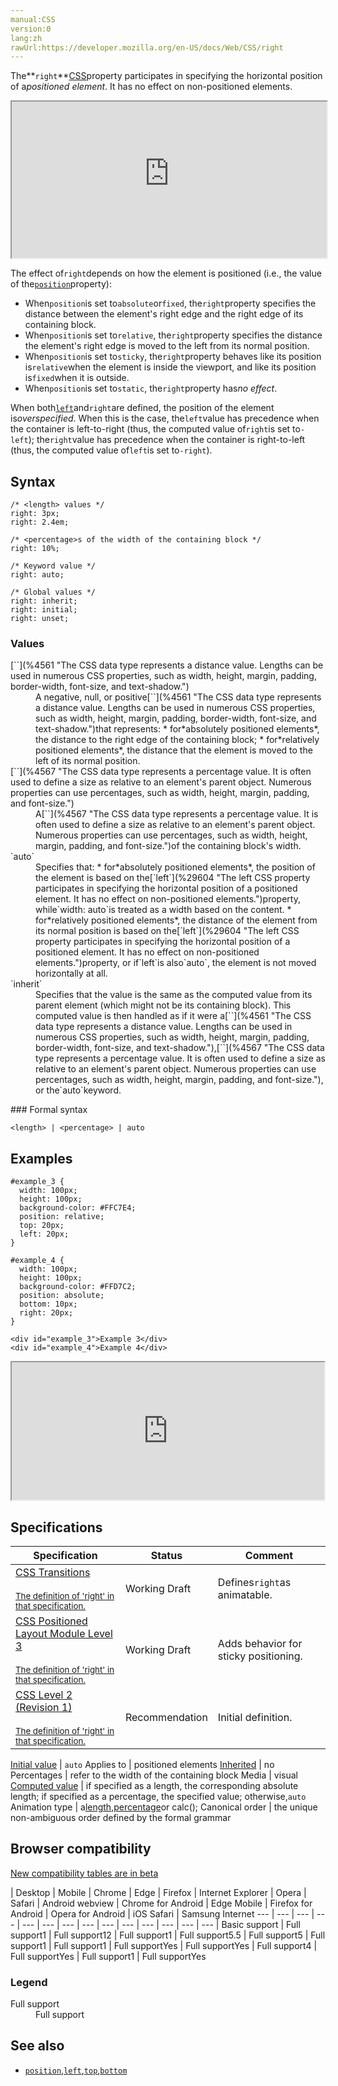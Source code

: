```yaml
---
manual:CSS
version:0
lang:zh
rawUrl:https://developer.mozilla.org/en-US/docs/Web/CSS/right
---
```






The**`right`**[CSS](%427 "CSS")property participates in specifying the horizontal position of a*positioned element*. It has no effect on non-positioned elements.

<iframe src='https://interactive-examples.mdn.mozilla.net/pages/css/right.html' width='100%' height='250'></iframe>


The effect of`right`depends on how the element is positioned (i.e., the value of the[`position`](%34283 "The position CSS property specifies how an element is positioned in a document. The top, right, bottom, and left properties determine the final location of positioned elements.")property):


* When`position`is set to`absolute`or`fixed`, the`right`property specifies the distance between the element&#39;s right edge and the right edge of its containing block.
* When`position`is set to`relative`, the`right`property specifies the distance the element&#39;s right edge is moved to the left from its normal position.
* When`position`is set to`sticky`, the`right`property behaves like its position is`relative`when the element is inside the viewport, and like its position is`fixed`when it is outside.
* When`position`is set to`static`, the`right`property has*no effect*.


When both[`left`](%29604 "The left CSS property participates in specifying the horizontal position of a positioned element. It has no effect on non-positioned elements.")and`right`are defined, the position of the element is*overspecified*. When this is the case, the`left`value has precedence when the container is left-to-right (thus, the computed value of`right`is set to`-left`); the`right`value has precedence when the container is right-to-left (thus, the computed value of`left`is set to`-right`).


## Syntax<a name="Syntax"></a>

```
/* <length> values */
right: 3px;
right: 2.4em;

/* <percentage>s of the width of the containing block */
right: 10%;

/* Keyword value */
right: auto;

/* Global values */
right: inherit;
right: initial;
right: unset;
```

### Values<a name="Values"></a>
<dl><dt id=''>[`<length>`](%4561 "The <length> CSS data type represents a distance value. Lengths can be used in numerous CSS properties, such as width, height, margin, padding, border-width, font-size, and text-shadow.")</dt><dd>A negative, null, or positive[`<length>`](%4561 "The <length> CSS data type represents a distance value. Lengths can be used in numerous CSS properties, such as width, height, margin, padding, border-width, font-size, and text-shadow.")that represents:
* for*absolutely positioned elements*, the distance to the right edge of the containing block;
* for*relatively positioned elements*, the distance that the element is moved to the left of its normal position.
</dd><dt id=''>[`<percentage>`](%4567 "The <percentage> CSS data type represents a percentage value. It is often used to define a size as relative to an element's parent object. Numerous properties can use percentages, such as width, height, margin, padding, and font-size.")</dt><dd>A[`<percentage>`](%4567 "The <percentage> CSS data type represents a percentage value. It is often used to define a size as relative to an element's parent object. Numerous properties can use percentages, such as width, height, margin, padding, and font-size.")of the containing block&#39;s width.</dd><dt id=''>`auto`</dt><dd>Specifies that:
* for*absolutely positioned elements*, the position of the element is based on the[`left`](%29604 "The left CSS property participates in specifying the horizontal position of a positioned element. It has no effect on non-positioned elements.")property, while`width: auto`is treated as a width based on the content.
* for*relatively positioned elements*, the distance of the element from its normal position is based on the[`left`](%29604 "The left CSS property participates in specifying the horizontal position of a positioned element. It has no effect on non-positioned elements.")property, or if`left`is also`auto`, the element is not moved horizontally at all.
</dd><dt id=''>`inherit`</dt><dd>Specifies that the value is the same as the computed value from its parent element (which might not be its containing block). This computed value is then handled as if it were a[`<length>`](%4561 "The <length> CSS data type represents a distance value. Lengths can be used in numerous CSS properties, such as width, height, margin, padding, border-width, font-size, and text-shadow."),[`<percentage>`](%4567 "The <percentage> CSS data type represents a percentage value. It is often used to define a size as relative to an element's parent object. Numerous properties can use percentages, such as width, height, margin, padding, and font-size."), or the`auto`keyword.</dd></dl>
### Formal syntax<a name="Formal_syntax"></a>

```
<length> | <percentage> | auto
```

## Examples<a name="Examples"></a>

```
#example_3 {
  width: 100px;
  height: 100px;
  background-color: #FFC7E4;
  position: relative;
  top: 20px;
  left: 20px;
}

#example_4 {
  width: 100px;
  height: 100px;
  background-color: #FFD7C2;
  position: absolute;
  bottom: 10px;
  right: 20px;
} 

```

```
<div id="example_3">Example 3</div>
<div id="example_4">Example 4</div>
```


<iframe src='https://mdn.mozillademos.org/en-US/docs/Web/CSS/right$samples/Examples?revision=1362067' width='500' height='220'></iframe>



## Specifications<a name="Specifications"></a>

Specification | Status | Comment 
 ---  |  ---  |  ---  | 
[CSS Transitions<br></br><small>The definition of &#39;right&#39; in that specification.</small>](%29205 "") | Working Draft | Defines`right`as animatable. 
[CSS Positioned Layout Module Level 3<br></br><small>The definition of &#39;right&#39; in that specification.</small>](%31824 "") | Working Draft | Adds behavior for sticky positioning. 
[CSS Level 2 (Revision 1)<br></br><small>The definition of &#39;right&#39; in that specification.</small>](%31825 "") | Recommendation | Initial definition. 


[Initial value](%28552 "") | `auto` 
Applies to | positioned elements 
[Inherited](%28555 "") | no 
Percentages | refer to the width of the containing block 
Media | visual 
[Computed value](%28556 "") | if specified as a length, the corresponding absolute length; if specified as a percentage, the specified value; otherwise,`auto` 
Animation type | a[length](%28692 "Values of the <length> CSS data type are interpolated as real, floating-point numbers."),[percentage](%28693 "Values of the <percentage> CSS data type are interpolated as real, floating-point numbers.")or calc(); 
Canonical order | the unique non-ambiguous order defined by the formal grammar 


## Browser compatibility<a name="Browser_compatibility"></a>
[New compatibility tables are in beta<i></i>](%3360 "")

 | <abbr>Desktop<i></i></abbr> | <abbr>Mobile<i></i></abbr> 
 | <abbr>Chrome<i></i></abbr> | <abbr>Edge<i></i></abbr> | <abbr>Firefox<i></i></abbr> | <abbr>Internet Explorer<i></i></abbr> | <abbr>Opera<i></i></abbr> | <abbr>Safari<i></i></abbr> | <abbr>Android webview<i></i></abbr> | <abbr>Chrome for Android<i></i></abbr> | <abbr>Edge Mobile<i></i></abbr> | <abbr>Firefox for Android<i></i></abbr> | <abbr>Opera for Android<i></i></abbr> | <abbr>iOS Safari<i></i></abbr> | <abbr>Samsung Internet<i></i></abbr> 
 ---  |  ---  |  ---  |  ---  |  ---  |  ---  |  ---  |  ---  |  ---  |  ---  |  ---  |  ---  |  ---  |  ---  | 
Basic support | <abbr>Full support</abbr>1 | <abbr>Full support</abbr>12 | <abbr>Full support</abbr>1 | <abbr>Full support</abbr>5.5 | <abbr>Full support</abbr>5 | <abbr>Full support</abbr>1 | <abbr>Full support</abbr>1 | <abbr>Full support</abbr>Yes | <abbr>Full support</abbr>Yes | <abbr>Full support</abbr>4 | <abbr>Full support</abbr>Yes | <abbr>Full support</abbr>1 | <abbr>Full support</abbr>Yes 


### Legend<a name="Legend"></a>
<dl><dt id=''><abbr>Full support</abbr></dt><dd>Full support</dd></dl>


## See also<a name="See_also"></a>

* [`position`](%34283 "The position CSS property specifies how an element is positioned in a document. The top, right, bottom, and left properties determine the final location of positioned elements."),[`left`](%29604 "The left CSS property participates in specifying the horizontal position of a positioned element. It has no effect on non-positioned elements."),[`top`](%31264 "The top CSS property participates in specifying the vertical position of a positioned element. It has no effect on non-positioned elements."),[`bottom`](%31265 "The bottom CSS property participates in specifying the vertical position of a positioned element. It has no effect on non-positioned elements.")







